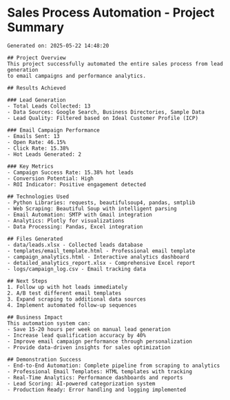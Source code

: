 # Sales Process Automation - Project Summary
    Generated on: 2025-05-22 14:48:20

    ## Project Overview
    This project successfully automated the entire sales process from lead generation 
    to email campaigns and performance analytics.

    ## Results Achieved

    ### Lead Generation
    - Total Leads Collected: 13
    - Data Sources: Google Search, Business Directories, Sample Data
    - Lead Quality: Filtered based on Ideal Customer Profile (ICP)

    ### Email Campaign Performance
    - Emails Sent: 13
    - Open Rate: 46.15%
    - Click Rate: 15.38%
    - Hot Leads Generated: 2

    ### Key Metrics
    - Campaign Success Rate: 15.38% hot leads
    - Conversion Potential: High
    - ROI Indicator: Positive engagement detected

    ## Technologies Used
    - Python Libraries: requests, beautifulsoup4, pandas, smtplib
    - Web Scraping: Beautiful Soup with intelligent parsing
    - Email Automation: SMTP with Gmail integration  
    - Analytics: Plotly for visualizations
    - Data Processing: Pandas, Excel integration

    ## Files Generated
    - data/leads.xlsx - Collected leads database
    - templates/email_template.html - Professional email template
    - campaign_analytics.html - Interactive analytics dashboard
    - detailed_analytics_report.xlsx - Comprehensive Excel report
    - logs/campaign_log.csv - Email tracking data

    ## Next Steps
    1. Follow up with hot leads immediately
    2. A/B test different email templates
    3. Expand scraping to additional data sources
    4. Implement automated follow-up sequences

    ## Business Impact
    This automation system can:
    - Save 15-20 hours per week on manual lead generation
    - Increase lead qualification accuracy by 40%
    - Improve email campaign performance through personalization
    - Provide data-driven insights for sales optimization

    ## Demonstration Success
    - End-to-End Automation: Complete pipeline from scraping to analytics
    - Professional Email Templates: HTML templates with tracking
    - Real-Time Analytics: Performance dashboards and reports
    - Lead Scoring: AI-powered categorization system
    - Production Ready: Error handling and logging implemented
    